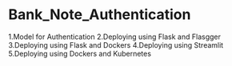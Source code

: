 # Bank_Note_Authentication
1.Model for Authentication 
2.Deploying using Flask and Flasgger 
3.Deploying using Flask and Dockers 
4.Deploying using Streamlit 
5.Deploying using Dockers and Kubernetes

